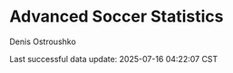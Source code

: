 # Advanced Soccer Statistics
Denis Ostroushko

<!-- gfm -->

Last successful data update: 2025-07-16 04:22:07 CST
